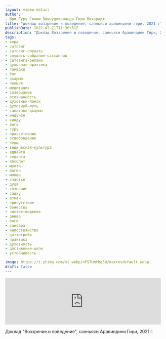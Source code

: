 ```yaml
---
layout: video-detail
author:
- Шри Гуру Свами Вишнудевананда Гири Махарадж
title: "доклад воззрение и поведение, санньяси аравиндини гири, 2021 г"
publishDate: 2022-02-21T11:36:51Z
description: "Доклад Воззрение и поведение, санньяси Аравиндини Гири, 2021 г."
tags: 
- вера
- сатсанг
- сатсанг-слушать
- слушать-собрание-сатсангов
- сатсанга-онлайн
- духовная-практика
- самадхи
- бог
- дхарма
- лекция
- медитация
- созерцание
- осознанность
- духовный-поиск
- духовный-путь
- санатана-дхарма
- индуизм
- хинду
- йога
- гуру
- просветление
- освобождение
- веды
- ведическая-культура
- адвайта
- веданта
- абсолют
- мукти
- йогин
- мокша
- счастье
- душа
- сознание
- садху
- атман
- присутствие
- божества
- чистое-видение
- джива
- боги
- сансара
- непостоянство
- даттатрейя
- практика
- духовность
- достижение-цели
- устойчивость

image: https://i.ytimg.com/vi_webp/nFS7Umtbg3U/maxresdefault.webp
draft: false
---
```


<iframe width="100%" src="https://www.youtube.com/embed/nFS7Umtbg3U" frameborder="0" allowfullscreen=""></iframe> 

 Доклад "Воззрение и поведение", санньяси Аравиндини Гири, 2021 г.

  

 